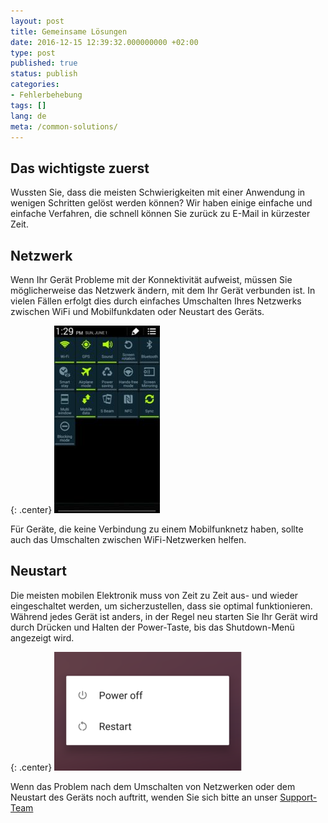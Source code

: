 ```yaml
---
layout: post
title: Gemeinsame Lösungen
date: 2016-12-15 12:39:32.000000000 +02:00
type: post
published: true
status: publish
categories:
- Fehlerbehebung
tags: []
lang: de
meta: /common-solutions/
---
```


## Das wichtigste zuerst

Wussten Sie, dass die meisten Schwierigkeiten mit einer Anwendung in wenigen Schritten gelöst werden können? Wir haben einige einfache und einfache Verfahren, die schnell können Sie zurück zu E-Mail in kürzester Zeit.

## Netzwerk

Wenn Ihr Gerät Probleme mit der Konnektivität aufweist, müssen Sie möglicherweise das Netzwerk ändern, mit dem Ihr Gerät verbunden ist. In vielen Fällen erfolgt dies durch einfaches Umschalten Ihres Netzwerks zwischen WiFi und Mobilfunkdaten oder Neustart des Geräts.

{: .center}
![Network](/assets/network-169x300.jpg)

Für Geräte, die keine Verbindung zu einem Mobilfunknetz haben, sollte auch das Umschalten zwischen WiFi-Netzwerken helfen.

## Neustart

Die meisten mobilen Elektronik muss von Zeit zu Zeit aus- und wieder eingeschaltet werden, um sicherzustellen, dass sie optimal funktionieren. Während jedes Gerät ist anders, in der Regel neu starten Sie Ihr Gerät wird durch Drücken und Halten der Power-Taste, bis das Shutdown-Menü angezeigt wird.

{: .center}
![Shutdown](/assets/Shutdwn-300x190.png)

Wenn das Problem nach dem Umschalten von Netzwerken oder dem Neustart des Geräts noch auftritt, wenden Sie sich bitte an unser [Support-Team]( mailto:support@bluemail.me)
